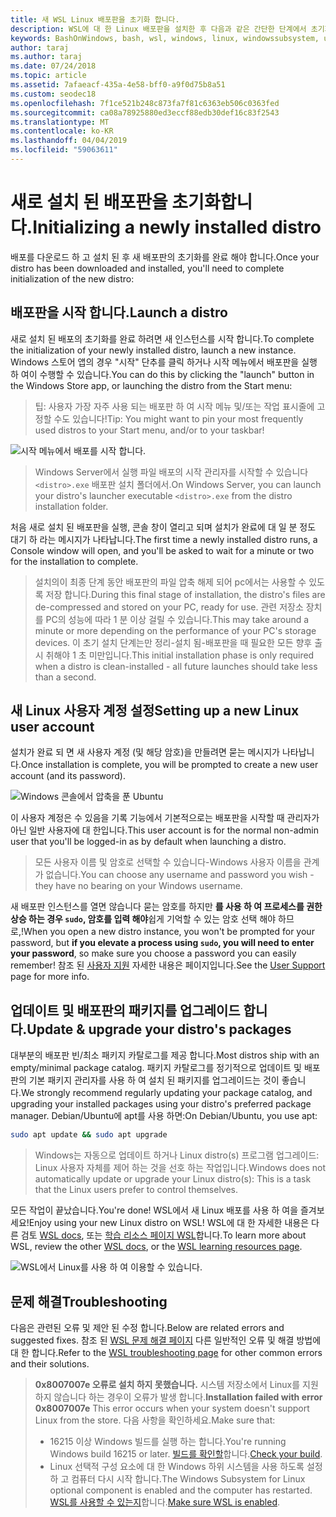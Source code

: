 ```yaml
---
title: 새 WSL Linux 배포판을 초기화 합니다.
description: WSL에 대 한 Linux 배포판을 설치한 후 다음과 같은 간단한 단계에서 초기화를 완료
keywords: BashOnWindows, bash, wsl, windows, linux, windowssubsystem, ubuntu, debian, suse, windows 10 용 windows 하위 시스템
author: taraj
ms.author: taraj
ms.date: 07/24/2018
ms.topic: article
ms.assetid: 7afaeacf-435a-4e58-bff0-a9f0d75b8a51
ms.custom: seodec18
ms.openlocfilehash: 7f1ce521b248c873fa7f81c6363eb506c0363fed
ms.sourcegitcommit: ca08a78925880ed3eccf88edb30def16c83f2543
ms.translationtype: MT
ms.contentlocale: ko-KR
ms.lasthandoff: 04/04/2019
ms.locfileid: "59063611"
---
```

# <a name="initializing-a-newly-installed-distro"></a><span data-ttu-id="0069b-104">새로 설치 된 배포판을 초기화합니다.</span><span class="sxs-lookup"><span data-stu-id="0069b-104">Initializing a newly installed distro</span></span>
<span data-ttu-id="0069b-105">배포를 다운로드 하 고 설치 된 후 새 배포판의 초기화를 완료 해야 합니다.</span><span class="sxs-lookup"><span data-stu-id="0069b-105">Once your distro has been downloaded and installed, you'll need to complete initialization of the new distro:</span></span>

## <a name="launch-a-distro"></a><span data-ttu-id="0069b-106">배포판을 시작 합니다.</span><span class="sxs-lookup"><span data-stu-id="0069b-106">Launch a distro</span></span>
<span data-ttu-id="0069b-107">새로 설치 된 배포의 초기화를 완료 하려면 새 인스턴스를 시작 합니다.</span><span class="sxs-lookup"><span data-stu-id="0069b-107">To complete the initialization of your newly installed distro, launch a new instance.</span></span> <span data-ttu-id="0069b-108">Windows 스토어 앱의 경우 "시작" 단추를 클릭 하거나 시작 메뉴에서 배포판을 실행 하 여이 수행할 수 있습니다.</span><span class="sxs-lookup"><span data-stu-id="0069b-108">You can do this by clicking the "launch" button in the Windows Store app, or launching the distro from the Start menu:</span></span>

> <span data-ttu-id="0069b-109">팁:  사용자 가장 자주 사용 되는 배포판 하 여 시작 메뉴 및/또는 작업 표시줄에 고정할 수도 있습니다!</span><span class="sxs-lookup"><span data-stu-id="0069b-109">Tip: You might want to pin your most frequently used distros to your Start menu, and/or to your taskbar!</span></span>

![시작 메뉴에서 배포를 시작 합니다.](media/start-menu.png)

> <span data-ttu-id="0069b-111">Windows Server에서 실행 파일 배포의 시작 관리자를 시작할 수 있습니다 `<distro>.exe` 배포판 설치 폴더에서.</span><span class="sxs-lookup"><span data-stu-id="0069b-111">On Windows Server, you can launch your distro's launcher executable `<distro>.exe` from the distro installation folder.</span></span>

<span data-ttu-id="0069b-112">처음 새로 설치 된 배포판을 실행, 콘솔 창이 열리고 되며 설치가 완료에 대 일 분 정도 대기 하 라는 메시지가 나타납니다.</span><span class="sxs-lookup"><span data-stu-id="0069b-112">The first time a newly installed distro runs, a Console window will open, and you'll be asked to wait for a minute or two for the installation to complete.</span></span>

> <span data-ttu-id="0069b-113">설치의이 최종 단계 동안 배포판의 파일 압축 해제 되어 pc에서는 사용할 수 있도록 저장 합니다.</span><span class="sxs-lookup"><span data-stu-id="0069b-113">During this final stage of installation, the distro's files are de-compressed and stored on your PC, ready for use.</span></span> <span data-ttu-id="0069b-114">관련 저장소 장치를 PC의 성능에 따라 1 분 이상 걸릴 수 있습니다.</span><span class="sxs-lookup"><span data-stu-id="0069b-114">This may take around a minute or more depending on the performance of your PC's storage devices.</span></span> <span data-ttu-id="0069b-115">이 초기 설치 단계는만 정리-설치 됨-배포판을 때 필요한 모든 향후 출시 취해야 1 초 미만입니다.</span><span class="sxs-lookup"><span data-stu-id="0069b-115">This initial installation phase is only required when a distro is clean-installed - all future launches should take less than a second.</span></span>

## <a name="setting-up-a-new-linux-user-account"></a><span data-ttu-id="0069b-116">새 Linux 사용자 계정 설정</span><span class="sxs-lookup"><span data-stu-id="0069b-116">Setting up a new Linux user account</span></span>

<span data-ttu-id="0069b-117">설치가 완료 되 면 새 사용자 계정 (및 해당 암호)을 만들려면 묻는 메시지가 나타납니다.</span><span class="sxs-lookup"><span data-stu-id="0069b-117">Once installation is complete, you will be prompted to create a new user account (and its password).</span></span> 

![Windows 콘솔에서 압축을 푼 Ubuntu](media/UbuntuInstall.png)

<span data-ttu-id="0069b-119">이 사용자 계정은 수 있음을 기록 기능에서 기본적으로는 배포판을 시작할 때 관리자가 아닌 일반 사용자에 대 한입니다.</span><span class="sxs-lookup"><span data-stu-id="0069b-119">This user account is for the normal non-admin user that you'll be logged-in as by default when launching a distro.</span></span>

> <span data-ttu-id="0069b-120">모든 사용자 이름 및 암호로 선택할 수 있습니다-Windows 사용자 이름을 관계가 없습니다.</span><span class="sxs-lookup"><span data-stu-id="0069b-120">You can choose any username and password you wish - they have no bearing on your Windows username.</span></span> 

<span data-ttu-id="0069b-121">새 배포판 인스턴스를 열면 않습니다 묻는 암호를 하지만 **를 사용 하 여 프로세스를 권한 상승 하는 경우 `sudo`, 암호를 입력 해야**쉽게 기억할 수 있는 암호 선택 해야 하므로,!</span><span class="sxs-lookup"><span data-stu-id="0069b-121">When you open a new distro instance, you won't be prompted for your password, but **if you elevate a process using `sudo`, you will need to enter your password**, so make sure you choose a password you can easily remember!</span></span> <span data-ttu-id="0069b-122">참조 된 [사용자 지원](user-support.md) 자세한 내용은 페이지입니다.</span><span class="sxs-lookup"><span data-stu-id="0069b-122">See the [User Support](user-support.md) page for more info.</span></span>

## <a name="update--upgrade-your-distros-packages"></a><span data-ttu-id="0069b-123">업데이트 및 배포판의 패키지를 업그레이드 합니다.</span><span class="sxs-lookup"><span data-stu-id="0069b-123">Update & upgrade your distro's packages</span></span>

<span data-ttu-id="0069b-124">대부분의 배포판 빈/최소 패키지 카탈로그를 제공 합니다.</span><span class="sxs-lookup"><span data-stu-id="0069b-124">Most distros ship with an empty/minimal package catalog.</span></span> <span data-ttu-id="0069b-125">패키지 카탈로그를 정기적으로 업데이트 및 배포판의 기본 패키지 관리자를 사용 하 여 설치 된 패키지를 업그레이드는 것이 좋습니다.</span><span class="sxs-lookup"><span data-stu-id="0069b-125">We strongly recommend regularly updating your package catalog, and upgrading your installed packages using your distro's preferred package manager.</span></span> <span data-ttu-id="0069b-126">Debian/Ubuntu에 apt를 사용 하면:</span><span class="sxs-lookup"><span data-stu-id="0069b-126">On Debian/Ubuntu, you use apt:</span></span>

```bash
sudo apt update && sudo apt upgrade
```

> <span data-ttu-id="0069b-127">Windows는 자동으로 업데이트 하거나 Linux distro(s) 프로그램 업그레이드: Linux 사용자 자체를 제어 하는 것을 선호 하는 작업입니다.</span><span class="sxs-lookup"><span data-stu-id="0069b-127">Windows does not automatically update or upgrade your Linux distro(s): This is a task that the Linux users prefer to control themselves.</span></span>

<span data-ttu-id="0069b-128">모든 작업이 끝났습니다.</span><span class="sxs-lookup"><span data-stu-id="0069b-128">You're done!</span></span> <span data-ttu-id="0069b-129">WSL에서 새 Linux 배포를 사용 하 여을 즐겨보세요!</span><span class="sxs-lookup"><span data-stu-id="0069b-129">Enjoy using your new Linux distro on WSL!</span></span> <span data-ttu-id="0069b-130">WSL에 대 한 자세한 내용은 다른 검토 [WSL docs](https://aka.ms/wsldocs), 또는 [학습 리소스 페이지 WSL](https://aka.ms/learnwsl)합니다.</span><span class="sxs-lookup"><span data-stu-id="0069b-130">To learn more about WSL, review the other [WSL docs](https://aka.ms/wsldocs), or the [WSL learning resources page](https://aka.ms/learnwsl).</span></span>

![WSL에서 Linux를 사용 하 여 이용할 수 있습니다.](media/linux-on-wsl.png)

## <a name="troubleshooting"></a><span data-ttu-id="0069b-132">문제 해결</span><span class="sxs-lookup"><span data-stu-id="0069b-132">Troubleshooting</span></span>

<span data-ttu-id="0069b-133">다음은 관련된 오류 및 제안 된 수정 합니다.</span><span class="sxs-lookup"><span data-stu-id="0069b-133">Below are related errors and suggested fixes.</span></span> <span data-ttu-id="0069b-134">참조 된 [WSL 문제 해결 페이지](troubleshooting.md) 다른 일반적인 오류 및 해결 방법에 대 한 합니다.</span><span class="sxs-lookup"><span data-stu-id="0069b-134">Refer to the [WSL troubleshooting page](troubleshooting.md) for other common errors and their solutions.</span></span>

> <span data-ttu-id="0069b-135">**0x8007007e 오류로 설치 하지 못했습니다.** 시스템 저장소에서 Linux를 지원 하지 않습니다 하는 경우이 오류가 발생 합니다.</span><span class="sxs-lookup"><span data-stu-id="0069b-135">**Installation failed with error 0x8007007e** This error occurs when your system doesn't support Linux from the store.</span></span>  <span data-ttu-id="0069b-136">다음 사항을 확인하세요.</span><span class="sxs-lookup"><span data-stu-id="0069b-136">Make sure that:</span></span>
> * <span data-ttu-id="0069b-137">16215 이상 Windows 빌드를 실행 하는 합니다.</span><span class="sxs-lookup"><span data-stu-id="0069b-137">You're running Windows build 16215 or later.</span></span> <span data-ttu-id="0069b-138">[빌드를 확인할](troubleshooting.md#check-your-build-number)합니다.</span><span class="sxs-lookup"><span data-stu-id="0069b-138">[Check your build](troubleshooting.md#check-your-build-number).</span></span>
> * <span data-ttu-id="0069b-139">Linux 선택적 구성 요소에 대 한 Windows 하위 시스템을 사용 하도록 설정 하 고 컴퓨터 다시 시작 합니다.</span><span class="sxs-lookup"><span data-stu-id="0069b-139">The Windows Subsystem for Linux optional component is enabled and the computer has restarted.</span></span>  <span data-ttu-id="0069b-140">[WSL를 사용할 수 있는지](troubleshooting.md#confirm-wsl-is-enabled)합니다.</span><span class="sxs-lookup"><span data-stu-id="0069b-140">[Make sure WSL is enabled](troubleshooting.md#confirm-wsl-is-enabled).</span></span>
